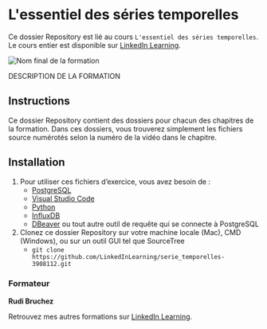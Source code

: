 #  L'essentiel des séries temporelles

Ce dossier Repository est lié au cours `L'essentiel des séries temporelles`. Le cours entier est disponible sur [LinkedIn Learning][lil-course-url].

![Nom final de la formation][lil-thumbnail-url] 

DESCRIPTION DE LA FORMATION

## Instructions

Ce dossier Repository contient des dossiers pour chacun des chapitres de la formation. Dans ces dossiers, vous trouverez simplement les fichiers source numérotés selon la numéro de la vidéo dans le chapitre.

## Installation

1. Pour utiliser ces fichiers d’exercice, vous avez besoin de : 
   - [PostgreSQL](https://www.postgresql.org/download/) 
   - [Visual Studio Code](https://code.visualstudio.com/download)
   - [Python](https://www.python.org/downloads/)
   - [InfluxDB](https://www.influxdata.com/downloads/)
   - [DBeaver](https://dbeaver.io/) ou tout autre outil de requête qui se connecte à PostgreSQL
2. Clonez ce dossier Repository sur votre machine locale (Mac), CMD (Windows), ou sur un outil GUI tel que SourceTree
   - `git clone https://github.com/LinkedInLearning/serie_temporelles-3908112.git`

### Formateur

**Rudi Bruchez** 

 Retrouvez mes autres formations sur [LinkedIn Learning][lil-URL-trainer].

[0]: # (Replace these placeholder URLs with actual course URLs)
[lil-course-url]: https://www.linkedin.com
[lil-thumbnail-url]: https:
[lil-URL-trainer]: https://www.linkedin.com/learning/instructors/rudi-bruchez

[1]: # (End of FR-Instruction ###############################################################################################)

